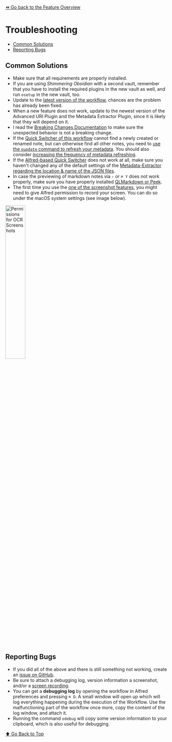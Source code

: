 [⏪ Go back to the Feature Overview](../README.md#feature-overview)

# Troubleshooting

<!-- MarkdownTOC -->

- [Common Solutions](#common-solutions)
- [Reporting Bugs](#reporting-bugs)

<!-- /MarkdownTOC -->

## Common Solutions
- Make sure that all requirements are properly installed. 
- If you are using *Shimmering Obsidian* with a second vault, remember that you have to install the required plugins in the new vault as well, and run `osetup` in the new vault, too. 
- Update to the [latest version of the workflow](https://github.com/chrisgrieser/shimmering-obsidian/releases/latest), chances are the problem has already been fixed.
- When a new feature does not work, update to the newest version of the Advanced URI Plugin and the Metadata Extractor Plugin, since it is likely that they will depend on it.
- I read the [Breaking Changes Documentation](Breaking%20Changes.md) to make sure the unexpected behavior is not a breaking change.
- If the [Quick Switcher of this workflow](Alfred-based%20Quick%20Switcher.md) cannot find a newly created or renamed note, but can otherwise find all other notes, you need to [use the `oupdate` command to refresh your metadata](Utility%20Features.md#%E2%9C%B4%EF%B8%8F-update-plugins--metadata). You should also consider [increasing the frequency of metadata refreshing](Workflow%20Configuration.md#Metadata-Extractor-Configuration).
- If the [Alfred-based Quick Switcher](Alfred-based%20Quick%20Switcher.md) does not work at all, make sure you haven't changed any of the default settings of the [Metadata-Extractor regarding the location & name of the JSON files](Workflow%20Configuration.md#Metadata-Extractor-Configuration). 
- In case the previewing of markdown notes via `⇧` or `⌘ Y` does not work properly, make sure you have properly installed [QLMarkdown or Peek](Installation.md#qlmarkdown-or-peek).
- The first time you use the [one of the screenshot features](Screenshot%20Features.md), you might need to give Alfred permission to record your screen. You can do so under the macOS system settings (see image below).

<img src="https://user-images.githubusercontent.com/73286100/131231644-a800c0b0-8dc2-4ae9-bd41-c3937741b94a.png" alt="Permissions for OCR Screenshots" width=35%>

## Reporting Bugs
- If you did all of the above and there is still something not working, create an [issue on GitHub](https://github.com/chrisgrieser/shimmering-obsidian/issues). 
- Be sure to attach a debugging log, version information a screenshot, and/or a [screen recording](https://support.apple.com/guide/quicktime-player/record-your-screen-qtp97b08e666/mac). 
- You can get a **debugging log** by opening the workflow in Alfred preferences and pressing `⌘ D`. A small window will open up which will log everything happening during the execution of the Workflow. Use the malfunctioning part of the workflow once more, copy the content of the log window, and attach it.
- Running the command `odebug` will copy some version information to your clipboard, which is also useful for debugging.

[⬆️ Go Back to Top](#Table-of-Contents)
